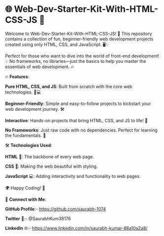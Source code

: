 # 🌐 Web-Dev-Starter-Kit-With-HTML-CSS-JS 🚀

Welcome to Web-Dev-Starter-Kit-With-HTML-CSS-JS! 🎉 This repository contains a collection of fun, beginner-friendly web development projects created using only HTML, CSS, and JavaScript. 🖥️✨ 

Perfect for those who want to dive into the world of front-end development! 💡 No frameworks, no libraries—just the basics to help you master the essentials of web development. 🔥  

     
🔥 **Features**:       
         
**Pure HTML, CSS, and JS**: Built from scratch with the core web technologies. 🎨💻              
             
**Beginner-Friendly**: Simple and easy-to-follow projects to kickstart your web development journey. 🛠️              
       
**Interactive**: Hands-on projects that bring HTML, CSS, and JS to life! 🚀         
      
**No Frameworks**: Just raw code with no dependencies. Perfect for learning the fundamentals. 📝    
  
🛠️ **Technologies Used**:  
 
**HTML** 📝: The backbone of every web page. 

**CSS** 🎨: Making the web beautiful with styling.

**JavaScript** 💻: Adding interactivity and functionality to web pages.


🌍 Happy Coding! 🚀





🔗 **Connect with Me**:

**GitHub Profile**:- https://github.com/saurabh-1074

**Twitter** 🚀:- @SaurabhKum38176

**LinkedIn** 🌐:- https://www.linkedin.com/in/saurabh-kumar-88a10a2a8/


